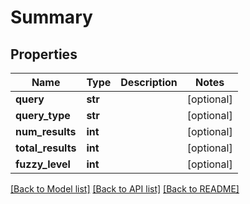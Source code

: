 # Summary

## Properties
Name | Type | Description | Notes
------------ | ------------- | ------------- | -------------
**query** | **str** |  | [optional] 
**query_type** | **str** |  | [optional] 
**num_results** | **int** |  | [optional] 
**total_results** | **int** |  | [optional] 
**fuzzy_level** | **int** |  | [optional] 

[[Back to Model list]](../README.md#documentation-for-models) [[Back to API list]](../README.md#documentation-for-api-endpoints) [[Back to README]](../README.md)


